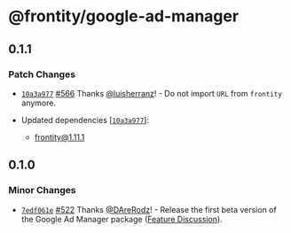 # @frontity/google-ad-manager

## 0.1.1

### Patch Changes

- [`10a3a977`](https://github.com/frontity/frontity/commit/10a3a9779b594e39618b4cd24d5f48f42ecc54af) [#566](https://github.com/frontity/frontity/pull/566) Thanks [@luisherranz](https://github.com/luisherranz)! - Do not import `URL` from `frontity` anymore.

- Updated dependencies [[`10a3a977`](https://github.com/frontity/frontity/commit/10a3a9779b594e39618b4cd24d5f48f42ecc54af)]:
  - frontity@1.11.1

## 0.1.0

### Minor Changes

- [`7edf061e`](https://github.com/frontity/frontity/commit/7edf061e1611f43de11d3c872ed3d60ccb6b5300) [#522](https://github.com/frontity/frontity/pull/522) Thanks [@DAreRodz](https://github.com/DAreRodz)! - Release the first beta version of the Google Ad Manager package ([Feature Discussion](https://community.frontity.org/t/google-ad-manager/1587)).
